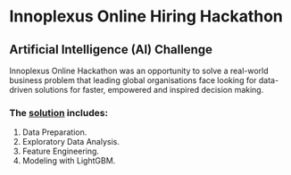 # Innoplexus Online Hiring Hackathon
## Artificial Intelligence (AI) Challenge

Innoplexus Online Hackathon was an opportunity to solve a real-world business problem that leading global organisations 
face looking for data-driven solutions for faster, empowered and inspired decision making.

### The <a href='https://github.com/kcostya/hackathons/blob/master/innoplexus/solution.ipynb'><u>solution</u></a> includes:
1. Data Preparation.
2. Exploratory Data Analysis.
3. Feature Engineering.
4. Modeling with LightGBM.
